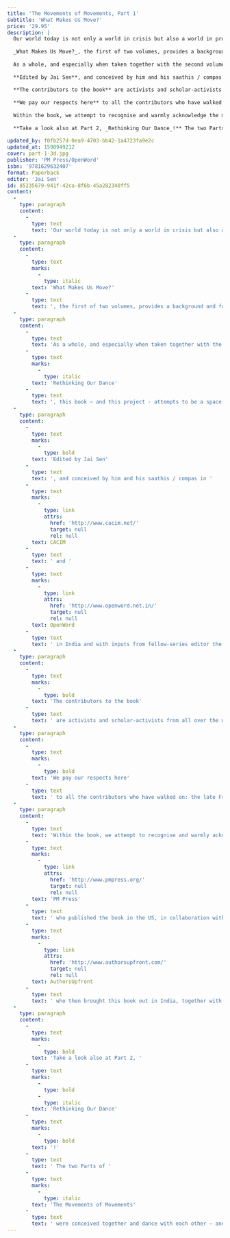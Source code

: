 ```yaml
---
title: 'The Movements of Movements, Part 1'
subtitle: 'What Makes Us Move?'
price: '29.95'
description: |
  Our world today is not only a world in crisis but also a world in profound movement, with increasingly large numbers of people joining or forming movements, at local, national, transnational, and global levels. The dazzling diversity of ideas and experiences recorded in this collection capture something of the fluidity within movements and campaigns for a more just and equitable planet. Taking internationalism seriously but without tired dogmas, this book provides a bracing window into many of the central ideas to have emerged from within popular struggles and movements across the world during 2006-2010. The essays in this book cross borders to look at the politics of caste, class, gender, religion, and indigeneity, and move from the local to the global.
  
  _What Makes Us Move?_, the first of two volumes, provides a background and foundation for understanding the extraordinary range of uprisings around the world that have taken place over this past decade: Such as Tahrir Square in Egypt, Occupy in North America, the indignad@s in Spain, Gezi Park in Turkey, and so many others. Starting with structurally different perspectives on the earthscape of emerging movement, it draws on the rich reflection that took place following the huge wave of creative direct actions that had preceded it, from the 1990s through to the early 2000s, including the Zapatistas in Mexico, the Battle of Seattle in the United States, and the accompanying formations such as Peoples’ Global Action and the World Social Forum.
  
  As a whole, and especially when taken together with the second volume titled _Rethinking Our Dance_, this book – and this project - attempts to be a space where such movements can speak to one another, and exchange ideas; where multidirectional and transcommunal conversations can open up, both between and across movements and also between movements and readers, and where it becomes possible for all to begin to perceive and comprehend the nature, vastness, and richness of the universe of movement in our times.
  
  **Edited by Jai Sen**, and conceived by him and his saathis / compas in [CACIM](http://www.cacim.net/) and [OpenWord](http://www.openword.net.in/) in India and with inputs from fellow-series editor the late Peter Waterman, this book will be of interest to all who work for justice and for egalitarian social change and with respect for Mother Earth—be they in universities, schools, parties, trade unions, social organisations and movements, religious organisations, or the media; or in government or corporations.
  
  **The contributors to the book** are activists and scholar-activists from all over the world, South and North. They include: Taiaiake Alfred, Tariq Ali, Daniel Bensaïd, Hee-Yeon Cho, Ashok Choudhary, Lee Cormie, Jeff Corntassel, Laurence Cox, Guillermo Delgado-P, Andre Drainville, David Featherstone, Christopher Gunderson, Emilie Hayes, the late François Houtart, the late Fouad Kalouche, Alex Khasnabish, Xochitl Leyva Solano, Roma Malik, David McNally, Roel Meijer, Eric Mielants, Peter North, Shailja Patel, Emir Sader, Andrea Smith, Anand Teltumbde, James Toth, Virginia Vargas, and the late Peter Waterman.
  
  **We pay our respects here** to all the contributors who have walked on: the late François Houtart, the late Fouad Kalouche, and the late Peter Waterman.
  
  Within the book, we attempt to recognise and warmly acknowledge the many different inputs we got that helped make the book; here, we would like to specially recognise the role of the late Jim Coflin in finally bringing together all the material and artwork in one place, towards publishing the book; and of all those at [PM Press](http://www.pmpress.org/) who published the book in the US, in collaboration with OpenWord, and at [AuthorsUpfront](http://www.authorsupfront.com/) who then brought this book out in India, together with PM Press and OpenWord. 
  
  **Take a look also at Part 2, _Rethinking Our Dance_!** The two Parts of _The Movements of Movements_ were conceived together and dance with each other – and ideally, can and should be read and enjoyed side by side.
  
updated_by: f0fb257d-0ea9-4703-bb42-1a4723fa9e2c
updated_at: 1590949212
cover: part-1-3d.jpg
publisher: 'PM Press/OpenWord'
isbn: '9781629632407'
format: Paperback
editor: 'Jai Sen'
id: 85235679-941f-42ca-8f6b-45a282340ff5
content:
  -
    type: paragraph
    content:
      -
        type: text
        text: 'Our world today is not only a world in crisis but also a world in profound movement, with increasingly large numbers of people joining or forming movements, at local, national, transnational, and global levels. The dazzling diversity of ideas and experiences recorded in this collection capture something of the fluidity within movements and campaigns for a more just and equitable planet. Taking internationalism seriously but without tired dogmas, this book provides a bracing window into many of the central ideas to have emerged from within popular struggles and movements across the world during 2006-2010. The essays in this book cross borders to look at the politics of caste, class, gender, religion, and indigeneity, and move from the local to the global.'
  -
    type: paragraph
    content:
      -
        type: text
        marks:
          -
            type: italic
        text: 'What Makes Us Move?'
      -
        type: text
        text: ', the first of two volumes, provides a background and foundation for understanding the extraordinary range of uprisings around the world that have taken place over this past decade: Such as Tahrir Square in Egypt, Occupy in North America, the indignad@s in Spain, Gezi Park in Turkey, and so many others. Starting with structurally different perspectives on the earthscape of emerging movement, it draws on the rich reflection that took place following the huge wave of creative direct actions that had preceded it, from the 1990s through to the early 2000s, including the Zapatistas in Mexico, the Battle of Seattle in the United States, and the accompanying formations such as Peoples’ Global Action and the World Social Forum.'
  -
    type: paragraph
    content:
      -
        type: text
        text: 'As a whole, and especially when taken together with the second volume titled '
      -
        type: text
        marks:
          -
            type: italic
        text: 'Rethinking Our Dance'
      -
        type: text
        text: ', this book – and this project - attempts to be a space where such movements can speak to one another, and exchange ideas; where multidirectional and transcommunal conversations can open up, both between and across movements and also between movements and readers, and where it becomes possible for all to begin to perceive and comprehend the nature, vastness, and richness of the universe of movement in our times.'
  -
    type: paragraph
    content:
      -
        type: text
        marks:
          -
            type: bold
        text: 'Edited by Jai Sen'
      -
        type: text
        text: ', and conceived by him and his saathis / compas in '
      -
        type: text
        marks:
          -
            type: link
            attrs:
              href: 'http://www.cacim.net/'
              target: null
              rel: null
        text: CACIM
      -
        type: text
        text: ' and '
      -
        type: text
        marks:
          -
            type: link
            attrs:
              href: 'http://www.openword.net.in/'
              target: null
              rel: null
        text: OpenWord
      -
        type: text
        text: ' in India and with inputs from fellow-series editor the late Peter Waterman, this book will be of interest to all who work for justice and for egalitarian social change and with respect for Mother Earth—be they in universities, schools, parties, trade unions, social organisations and movements, religious organisations, or the media; or in government or corporations.'
  -
    type: paragraph
    content:
      -
        type: text
        marks:
          -
            type: bold
        text: 'The contributors to the book'
      -
        type: text
        text: ' are activists and scholar-activists from all over the world, South and North. They include: Taiaiake Alfred, Tariq Ali, Daniel Bensaïd, Hee-Yeon Cho, Ashok Choudhary, Lee Cormie, Jeff Corntassel, Laurence Cox, Guillermo Delgado-P, Andre Drainville, David Featherstone, Christopher Gunderson, Emilie Hayes, the late François Houtart, the late Fouad Kalouche, Alex Khasnabish, Xochitl Leyva Solano, Roma Malik, David McNally, Roel Meijer, Eric Mielants, Peter North, Shailja Patel, Emir Sader, Andrea Smith, Anand Teltumbde, James Toth, Virginia Vargas, and the late Peter Waterman.'
  -
    type: paragraph
    content:
      -
        type: text
        marks:
          -
            type: bold
        text: 'We pay our respects here'
      -
        type: text
        text: ' to all the contributors who have walked on: the late François Houtart, the late Fouad Kalouche, and the late Peter Waterman.'
  -
    type: paragraph
    content:
      -
        type: text
        text: 'Within the book, we attempt to recognise and warmly acknowledge the many different inputs we got that helped make the book; here, we would like to specially recognise the role of the late Jim Coflin in finally bringing together all the material and artwork in one place, towards publishing the book; and of all those at '
      -
        type: text
        marks:
          -
            type: link
            attrs:
              href: 'http://www.pmpress.org/'
              target: null
              rel: null
        text: 'PM Press'
      -
        type: text
        text: ' who published the book in the US, in collaboration with OpenWord, and at '
      -
        type: text
        marks:
          -
            type: link
            attrs:
              href: 'http://www.authorsupfront.com/'
              target: null
              rel: null
        text: AuthorsUpfront
      -
        type: text
        text: ' who then brought this book out in India, together with PM Press and OpenWord.'
  -
    type: paragraph
    content:
      -
        type: text
        marks:
          -
            type: bold
        text: 'Take a look also at Part 2, '
      -
        type: text
        marks:
          -
            type: bold
          -
            type: italic
        text: 'Rethinking Our Dance'
      -
        type: text
        marks:
          -
            type: bold
        text: '!'
      -
        type: text
        text: ' The two Parts of '
      -
        type: text
        marks:
          -
            type: italic
        text: 'The Movements of Movements'
      -
        type: text
        text: ' were conceived together and dance with each other – and ideally, can and should be read and enjoyed side by side.'
---
```

